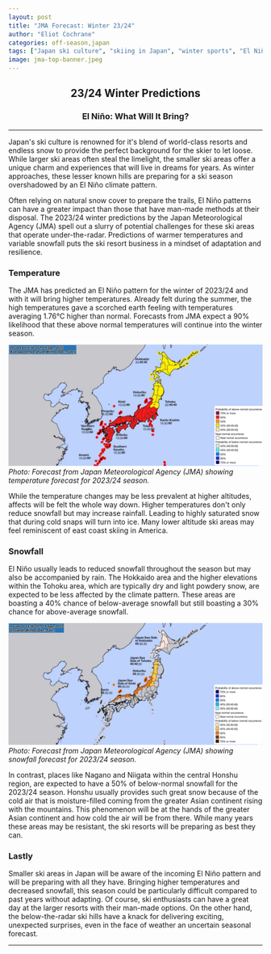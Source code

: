 ```yaml
---
layout: post
title: "JMA Forecast: Winter 23/24"
author: "Eliot Cochrane"
categories: off-season,japan
tags: ["Japan ski culture", "skiing in Japan", "winter sports", "El Niño impact", "ski resorts", "seasonal weather predictions", "climate challenges", "skiing conditions", "winter travel", "skiing surprises"]
image: jma-top-banner.jpeg
---
```


## <center>23/24 Winter Predictions</center>
### <center>El Niño: What Will It Bring?</center>

***

Japan's ski culture is renowned for it's blend of world-class resorts and endless snow to provide the perfect background for the skier to let loose. While larger ski areas often steal the limelight, the smaller ski areas offer a unique charm and experiences that will live in dreams for years. As winter approaches, these lesser known hills are preparing for a ski season overshadowed by an El Niño climate pattern.

Often relying on natural snow cover to prepare the trails, El Niño patterns can have a greater impact than those that have man-made methods at their disposal. The 2023/24 winter predictions by the Japan Meteorological Agency (JMA) spell out a slurry of potential challenges for these ski areas that operate under-the-radar. Predictions of warmer temperatures and variable snowfall puts the ski resort business in a mindset of adaptation and resilience.

### Temperature

The JMA has predicted an El Niño pattern for the winter of 2023/24 and with it will bring higher temperatures. Already felt during the summer, the high temperatures gave a scorched earth feeling with temperatures averaging 1.76°C higher than normal. Forecasts from JMA expect a 90% likelihood that these above normal temperatures will continue into the winter season.

![Screenshot taken from Japan Meteorological Agency showing temperature forecast.](/assets/img/seasonal-temp-23-24.jpeg)
*Photo: Forecast from Japan Meteorological Agency (JMA) showing temperature forecast for 2023/24 season.*

While the temperature changes may be less prevalent at higher altitudes, affects will be felt the whole way down. Higher temperatures don't only reduce snowfall but may increase rainfall. Leading to highly saturated snow that during cold snaps will turn into ice. Many lower altitude ski areas may feel reminiscent of east coast skiing in America.

### Snowfall

El Niño usually leads to reduced snowfall throughout the season but may also be accompanied by rain. The Hokkaido area and the higher elevations within the Tohoku area, which are typically dry and light powdery snow, are expected to be less affected by the climate pattern. These areas are boasting a 40% chance of below-average snowfall but still boasting a 30% chance for above-average snowfall.

![Screenshot taken from Japan Meteorological Agency showing snowfall forecast.](/assets/img/seasonal-snowfall-23-24.jpeg)
*Photo: Forecast from Japan Meteorological Agency (JMA) showing snowfall forecast for 2023/24 season.*

In contrast, places like Nagano and Niigata within the central Honshu region, are expected to have a 50% of below-normal snowfall for the 2023/24 season. Honshu usually provides such great snow because of the cold air that is moisture-filled coming from the greater Asian continent rising with the mountains. This phenomenon will be at the hands of the greater Asian continent and how cold the air will be from there. While many years these areas may be resistant, the ski resorts will be preparing as best they can.

### Lastly

Smaller ski areas in Japan will be aware of the incoming El Niño pattern and will be preparing with all they have. Bringing higher temperatures and decreased snowfall, this season could be particularly difficult compared to past years without adapting. Of course, ski enthusiasts can have a great day at the larger resorts with their man-made options. On the other hand, the below-the-radar ski hills have a knack for delivering exciting, unexpected surprises, even in the face of weather an uncertain seasonal forecast.

***
